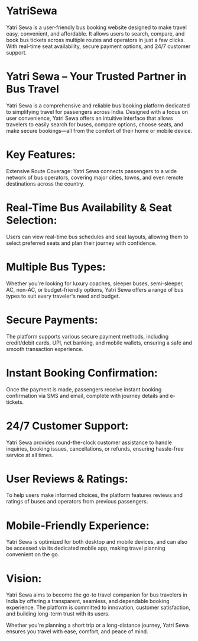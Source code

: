 # YatriSewa
Yatri Sewa is a user-friendly bus booking website designed to make travel easy, convenient, and affordable. It allows users to search, compare, and book bus tickets across multiple routes and operators in just a few clicks. With real-time seat availability, secure payment options, and 24/7 customer support.
# Yatri Sewa – Your Trusted Partner in Bus Travel

Yatri Sewa is a comprehensive and reliable bus booking platform dedicated to simplifying travel for passengers across India. Designed with a focus on user convenience, Yatri Sewa offers an intuitive interface that allows travelers to easily search for buses, compare options, choose seats, and make secure bookings—all from the comfort of their home or mobile device.

# Key Features:
Extensive Route Coverage:
Yatri Sewa connects passengers to a wide network of bus operators, covering major cities, towns, and even remote destinations across the country.

# Real-Time Bus Availability & Seat Selection:
Users can view real-time bus schedules and seat layouts, allowing them to select preferred seats and plan their journey with confidence.

# Multiple Bus Types:
Whether you're looking for luxury coaches, sleeper buses, semi-sleeper, AC, non-AC, or budget-friendly options, Yatri Sewa offers a range of bus types to suit every traveler's need and budget.

# Secure Payments:
The platform supports various secure payment methods, including credit/debit cards, UPI, net banking, and mobile wallets, ensuring a safe and smooth transaction experience.

# Instant Booking Confirmation:
Once the payment is made, passengers receive instant booking confirmation via SMS and email, complete with journey details and e-tickets.

# 24/7 Customer Support:
Yatri Sewa provides round-the-clock customer assistance to handle inquiries, booking issues, cancellations, or refunds, ensuring hassle-free service at all times.

# User Reviews & Ratings:
To help users make informed choices, the platform features reviews and ratings of buses and operators from previous passengers.

# Mobile-Friendly Experience:
Yatri Sewa is optimized for both desktop and mobile devices, and can also be accessed via its dedicated mobile app, making travel planning convenient on the go.

# Vision:
Yatri Sewa aims to become the go-to travel companion for bus travelers in India by offering a transparent, seamless, and dependable booking experience. The platform is committed to innovation, customer satisfaction, and building long-term trust with its users.

Whether you're planning a short trip or a long-distance journey, Yatri Sewa ensures you travel with ease, comfort, and peace of mind.








